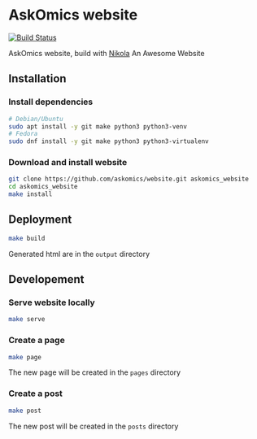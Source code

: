 # AskOmics website

[![Build Status](https://travis-ci.org/askomics/website.svg?branch=master)](https://travis-ci.org/askomics/website)

AskOmics website, build with [Nikola](https://getnikola.com/)
An Awesome Website

## Installation

### Install dependencies

```bash
# Debian/Ubuntu
sudo apt install -y git make python3 python3-venv
# Fedora
sudo dnf install -y git make python3 python3-virtualenv
```

### Download and install website

```bash
git clone https://github.com/askomics/website.git askomics_website
cd askomics_website
make install
```

## Deployment

```bash
make build
```

Generated html are in the `output` directory


## Developement

### Serve website locally

```bash
make serve
```

### Create a page

```bash
make page
```

The new page will be created in the `pages` directory

### Create a post

```bash
make post
```

The new post will be created in the `posts` directory

